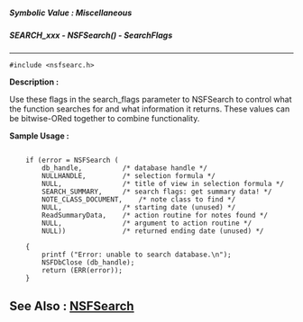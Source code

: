 ##### Symbolic Value : Miscellaneous
##### SEARCH_xxx - NSFSearch() - SearchFlags
---
```
#include <nsfsearc.h>
```
**Description :**

Use these flags in the search_flags parameter to NSFSearch to control what the 
function searches for and what information it returns. These values can be 
bitwise-ORed together to combine functionality.

**Sample Usage :**
```

    if (error = NSFSearch (
        db_handle,          /* database handle */
        NULLHANDLE,         /* selection formula */
        NULL,               /* title of view in selection formula */
        SEARCH_SUMMARY,     /* search flags: get summary data! */
        NOTE_CLASS_DOCUMENT,    /* note class to find */
        NULL,               /* starting date (unused) */
        ReadSummaryData,    /* action routine for notes found */
        NULL,               /* argument to action routine */
        NULL))              /* returned ending date (unused) */

    {
        printf ("Error: unable to search database.\n");
        NSFDbClose (db_handle);
        return (ERR(error));
    }
```
**See Also :**
[NSFSearch](/reference/Func/NSFSearch)
---
